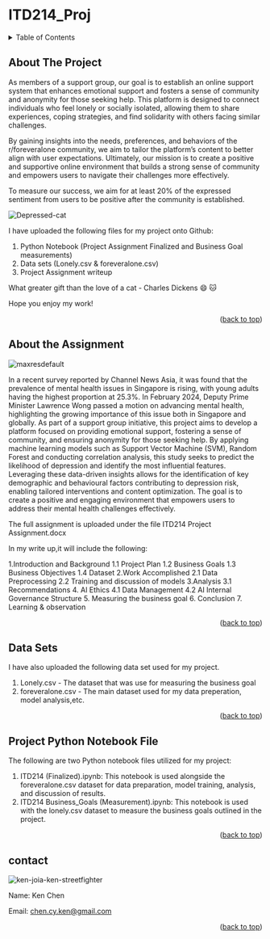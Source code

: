 # ITD214_Proj

<!-- TABLE OF CONTENTS -->
<details>
  <summary>Table of Contents</summary>
  <ol>
    <li><a href="#about-the-project">About the Project</a></li>
    <li><a href="#about-the-assignment">About the Assignment</a></li>
    <li><a href="#data-sets">Data Sets</a></li>
    <li><a href="#project-python-notebook-file">Project Python Notebook File</a></li>
    <li><a href="#contact">Contact</a></li>
  </ol>
</details>



## About The Project

As members of a support group, our goal is to establish an online support system that enhances emotional support and fosters a sense of community and anonymity for those seeking help. This platform is designed to connect individuals who feel lonely or socially isolated, allowing them to share experiences, coping strategies, and find solidarity with others facing similar challenges.

By gaining insights into the needs, preferences, and behaviors of the r/foreveralone community, we aim to tailor the platform’s content to better align with user expectations. Ultimately, our mission is to create a positive and supportive online environment that builds a strong sense of community and empowers users to navigate their challenges more effectively.

To measure our success, we aim for at least 20% of the expressed sentiment from users to be positive after the community is established.

![Depressed-cat](https://github.com/user-attachments/assets/19cff71e-1c2f-4730-9c33-c80c48c6c19f)

I have uploaded the following files for my project onto Github:
1) Python Notebook (Project Assignment Finalized and Business Goal measurements)
2) Data sets (Lonely.csv & foreveralone.csv)
3) Project Assignment writeup


What greater gift than the love of a cat - Charles Dickens :smile: 🐱

Hope you enjoy my work!


<p align="right">(<a href="#readme-top">back to top</a>)</p>

## About the Assignment

![maxresdefault](https://github.com/user-attachments/assets/cbb2e405-9f5e-41c1-8d5f-1705af63ae8c)


In a recent survey reported by Channel News Asia, it was found that the prevalence of mental health issues in Singapore is rising, with young adults having the highest proportion at 25.3%. In February 2024, Deputy Prime Minister Lawrence Wong passed a motion on advancing mental health, highlighting the growing importance of this issue both in Singapore and globally.
As part of a support group initiative, this project aims to develop a platform focused on providing emotional support, fostering a sense of community, and ensuring anonymity for those seeking help. By applying machine learning models such as Support Vector Machine (SVM), Random Forest and conducting correlation analysis, this study seeks to predict the likelihood of depression and identify the most influential features. 
Leveraging these data-driven insights allows for the identification of key demographic and behavioural factors contributing to depression risk, enabling tailored interventions and content optimization. The goal is to create a positive and engaging environment that empowers users to address their mental health challenges effectively.

The full assignment is uploaded under the file ITD214 Project Assignment.docx

In my write up,it will include the following:

1.Introduction and Background
1.1 Project Plan
1.2 Business Goals
1.3 Business Objectives
1.4 Dataset 
2.Work Accomplished
2.1 Data Preprocessing
2.2 Training and discussion of models
3.Analysis
3.1 Recommendations 
4. AI Ethics
4.1 Data Management
4.2 AI Internal Governance Structure
5. Measuring the business goal
6. Conclusion
7. Learning & observation

<p align="right">(<a href="#readme-top">back to top</a>)</p>

## Data Sets
I have also uploaded the following data set used for my project.
1. Lonely.csv - The dataset that was use for measuring the business goal
2. foreveralone.csv - The main dataset used for my data preperation, model analysis,etc.

<p align="right">(<a href="#readme-top">back to top</a>)</p>

## Project Python Notebook File
The following are two Python notebook files utilized for my project:
1. ITD214 (Finalized).ipynb: This notebook is used alongside the foreveralone.csv dataset for data preparation, model training, analysis, and discussion of results.
2. ITD214 Business_Goals (Measurement).ipynb: This notebook is used with the lonely.csv dataset to measure the business goals outlined in the project.

<p align="right">(<a href="#readme-top">back to top</a>)</p>

## contact
![ken-joia-ken-streetfighter](https://github.com/user-attachments/assets/642b4757-882c-475d-b2be-80c96774a471)

Name: Ken Chen



Email: chen.cy.ken@gmail.com

<p align="right">(<a href="#readme-top">back to top</a>)</p>
